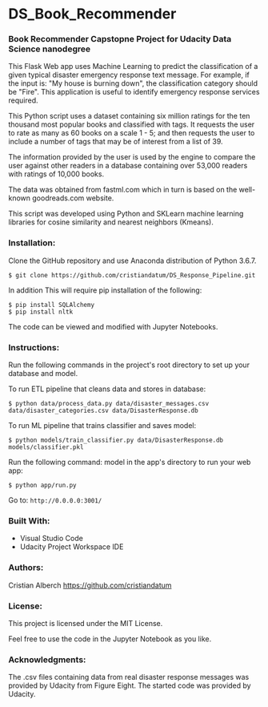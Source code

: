 # DS_Book_Recommender
### Book Recommender Capstopne Project for Udacity Data Science nanodegree

This Flask Web app uses Machine Learning to predict the classification of a given typical disaster emergency response text message. For example, if the input is: "My house is burning down", the classification category should be "Fire". This application is useful to identify emergency response services required.

This Python script uses a dataset containing six million ratings for the ten thousand most popular books and classified with tags. It requests the user to rate as many as 60 books on a scale 1 - 5; and then requests the user to include a number of tags that may be of interest from a list of 39. 

The information provided by the user is used by the engine to compare the user against other readers in a database containing over 53,000 readers with ratings of 10,000 books.

The data was obtained from fastml.com which in turn is based on the well-known goodreads.com website. 

This script was developed using Python and SKLearn machine learning libraries for cosine similarity and nearest neighbors (Kmeans).

### Installation: 
Clone the GitHub repository and use Anaconda distribution of Python 3.6.7.

    $ git clone https://github.com/cristiandatum/DS_Response_Pipeline.git

In addition This will require pip installation of the following:

    $ pip install SQLAlchemy
    $ pip install nltk

The code can be viewed and modified with Jupyter Notebooks.

### Instructions:

Run the following commands in the project's root directory to set up your database and model.

To run ETL pipeline that cleans data and stores in database:

    $ python data/process_data.py data/disaster_messages.csv data/disaster_categories.csv data/DisasterResponse.db

To run ML pipeline that trains classifier and saves model:

    $ python models/train_classifier.py data/DisasterResponse.db models/classifier.pkl

Run the following command: model in the app's directory to run your web app: 

    $ python app/run.py
    
 Go to: `http://0.0.0.0:3001/`

### Built With:
- Visual Studio Code
- Udacity Project Workspace IDE

### Authors:
Cristian Alberch
https://github.com/cristiandatum

### License:
This project is licensed under the MIT License.

Feel free to use the code in the Jupyter Notebook as you like.

### Acknowledgments:
The .csv files containing data from real disaster response messages was provided by Udacity from Figure Eight.
The started code was provided by Udacity.
